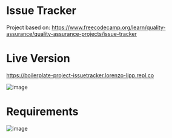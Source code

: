 # Issue Tracker

Project based on: https://www.freecodecamp.org/learn/quality-assurance/quality-assurance-projects/issue-tracker

# Live Version

https://boilerplate-project-issuetracker.lorenzo-lipp.repl.co

![image](https://user-images.githubusercontent.com/91420499/179043526-c4c3bb96-8258-40c8-950a-564b2d00548c.png)

# Requirements

![image](https://user-images.githubusercontent.com/91420499/179043339-6088f15d-2d3d-49b9-ac2f-93d547914be9.png)
